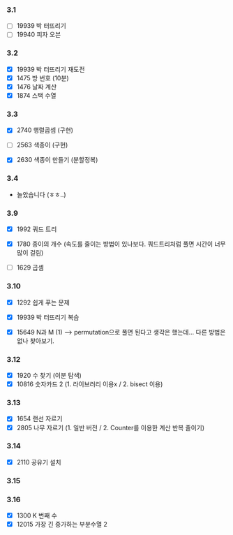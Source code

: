 ### 3.1

- [ ] 19939 박 터뜨리기
- [ ] 19940 피자 오븐 

### 3.2

- [x] 19939 박 터뜨리기 재도전 
- [x] 1475 방 번호 (10분)
- [x] 1476 날짜 계산
- [x] 1874 스택 수열

### 3.3

- [x] 2740 행렬곱셈 (구현)
- [ ] 2563 색종이 (구현)
- [x] 2630 색종이 만들기 (분할정복)


### 3.4 

- 놀았습니다 (ㅎㅎ..)

### 3.9

- [x] 1992 쿼드 트리
- [x] 1780 종이의 개수 (속도를 줄이는 방법이 있나보다. 쿼드트리처럼 풀면 시간이 너무 많이 걸림)
- [ ] 1629 곱셈


### 3.10

- [x] 1292 쉽게 푸는 문제
- [x] 19939 박 터뜨리기 복습
- [x] 15649 N과 M (1) --> permutation으로 풀면 된다고 생각은 했는데... 다른 방법은 없나 찾아보기.


### 3.12

- [x] 1920 수 찾기 (이분 탐색)
- [x] 10816 숫자카드 2 (1. 라이브러리 이용x / 2. bisect 이용)

### 3.13

- [x] 1654 랜선 자르기
- [x] 2805 나무 자르기 (1. 일반 버전 / 2. Counter를 이용한 계산 반복 줄이기)

### 3.14 
- [x] 2110 공유기 설치

### 3.15

### 3.16

- [x] 1300 K 번째 수 
- [x] 12015 가장 긴 증가하는 부분수열 2
